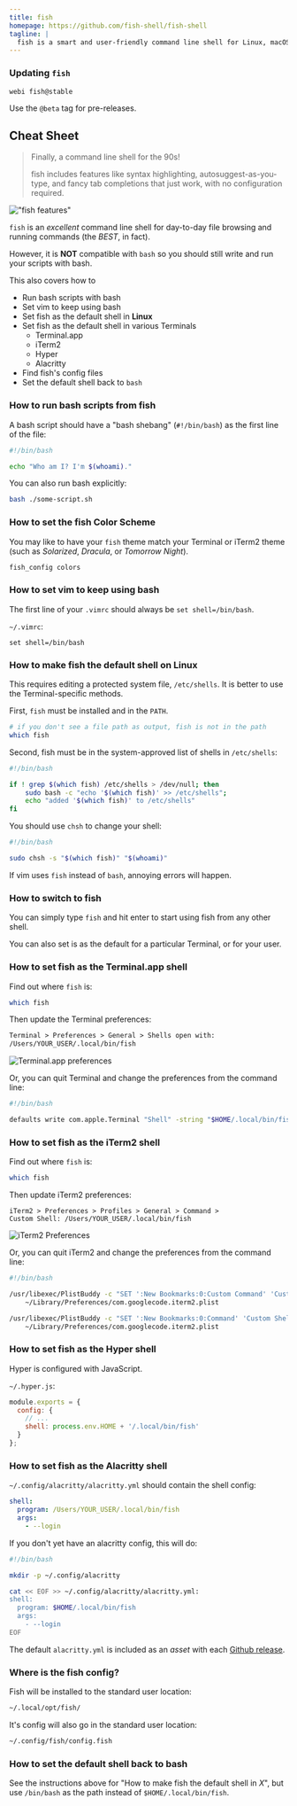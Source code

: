 ```yaml
---
title: fish
homepage: https://github.com/fish-shell/fish-shell
tagline: |
  fish is a smart and user-friendly command line shell for Linux, macOS, and the rest of the family.
---
```


### Updating `fish`

`webi fish@stable`

Use the `@beta` tag for pre-releases.

## Cheat Sheet

> Finally, a command line shell for the 90s!
>
> fish includes features like syntax highlighting, autosuggest-as-you-type, and
> fancy tab completions that just work, with no configuration required.

!["fish features"](https://i.imgur.com/WVCyf5N.png)

`fish` is an _excellent_ command line shell for day-to-day file browsing and
running commands (the _BEST_, in fact).

However, it is **NOT** compatible with `bash` so you should still write and run
your scripts with bash.

This also covers how to

- Run bash scripts with bash
- Set vim to keep using bash
- Set fish as the default shell in **Linux**
- Set fish as the default shell in various Terminals
  - Terminal.app
  - iTerm2
  - Hyper
  - Alacritty
- Find fish's config files
- Set the default shell back to `bash`

### How to run bash scripts from fish

A bash script should have a "bash shebang" (`#!/bin/bash`) as the first line of
the file:

```bash
#!/bin/bash

echo "Who am I? I'm $(whoami)."
```

You can also run bash explicitly:

```bash
bash ./some-script.sh
```

### How to set the fish Color Scheme

You may like to have your `fish` theme match your Terminal or iTerm2 theme (such
as _Solarized_, _Dracula_, or _Tomorrow Night_).

```bash
fish_config colors
```

### How to set vim to keep using bash

The first line of your `.vimrc` should always be `set shell=/bin/bash`.

`~/.vimrc`:

```vim
set shell=/bin/bash
```

### How to make fish the default shell on Linux

This requires editing a protected system file, `/etc/shells`. It is better to
use the Terminal-specific methods.

First, `fish` must be installed and in the `PATH`.

```bash
# if you don't see a file path as output, fish is not in the path
which fish
```

Second, fish must be in the system-approved list of shells in `/etc/shells`:

```bash
#!/bin/bash

if ! grep $(which fish) /etc/shells > /dev/null; then
    sudo bash -c "echo '$(which fish)' >> /etc/shells";
    echo "added '$(which fish)' to /etc/shells"
fi
```

You should use `chsh` to change your shell:

```bash
#!/bin/bash

sudo chsh -s "$(which fish)" "$(whoami)"
```

If vim uses `fish` instead of `bash`, annoying errors will happen.

### How to switch to fish

You can simply type `fish` and hit enter to start using fish from any other
shell.

You can also set is as the default for a particular Terminal, or for your user.

### How to set fish as the Terminal.app shell

Find out where `fish` is:

```bash
which fish
```

Then update the Terminal preferences:

```txt
Terminal > Preferences > General > Shells open with:
/Users/YOUR_USER/.local/bin/fish
```

![Terminal.app preferences](https://i.imgur.com/bulS4Vv.png)

Or, you can quit Terminal and change the preferences from the command line:

```bash
#!/bin/bash

defaults write com.apple.Terminal "Shell" -string "$HOME/.local/bin/fish"
```

### How to set fish as the iTerm2 shell

Find out where `fish` is:

```bash
which fish
```

Then update iTerm2 preferences:

```
iTerm2 > Preferences > Profiles > General > Command >
Custom Shell: /Users/YOUR_USER/.local/bin/fish
```

![iTerm2 Preferences](https://i.imgur.com/VtBUzVH.png)

Or, you can quit iTerm2 and change the preferences from the command line:

```bash
#!/bin/bash

/usr/libexec/PlistBuddy -c "SET ':New Bookmarks:0:Custom Command' 'Custom Shell'" \
    ~/Library/Preferences/com.googlecode.iterm2.plist

/usr/libexec/PlistBuddy -c "SET ':New Bookmarks:0:Command' 'Custom Shell' '$HOME/.local/bin/fish'" \
    ~/Library/Preferences/com.googlecode.iterm2.plist
```

### How to set fish as the Hyper shell

Hyper is configured with JavaScript.

`~/.hyper.js`:

```js
module.exports = {
  config: {
    // ...
    shell: process.env.HOME + '/.local/bin/fish'
  }
};
```

### How to set fish as the Alacritty shell

`~/.config/alacritty/alacritty.yml` should contain the shell config:

```yml
shell:
  program: /Users/YOUR_USER/.local/bin/fish
  args:
    - --login
```

If you don't yet have an alacritty config, this will do:

```bash
#!/bin/bash

mkdir -p ~/.config/alacritty

cat << EOF >> ~/.config/alacritty/alacritty.yml:
shell:
  program: $HOME/.local/bin/fish
  args:
    - --login
EOF
```

The default `alacritty.yml` is included as an _asset_ with each
[Github release](https://github.com/alacritty/alacritty/releases).

### Where is the fish config?

Fish will be installed to the standard user location:

```bash
~/.local/opt/fish/
```

It's config will also go in the standard user location:

```bash
~/.config/fish/config.fish
```

### How to set the default shell back to bash

See the instructions above for "How to make fish the default shell in _X_", but
use `/bin/bash` as the path instead of `$HOME/.local/bin/fish`.
